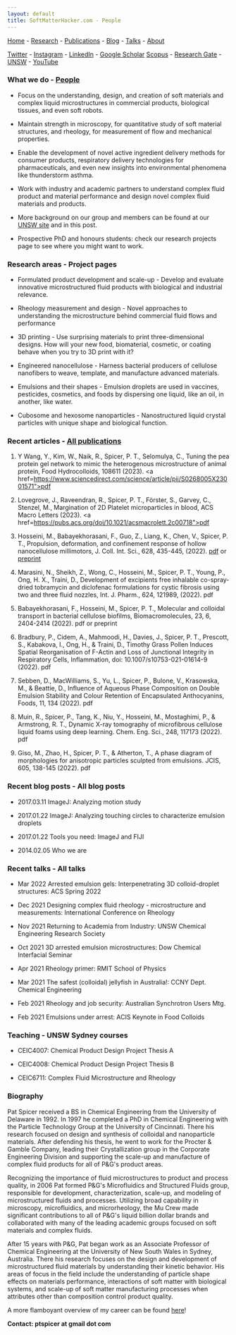 ```yaml
---
layout: default
title: SoftMatterHacker.com - People
---
```



 [Home](index.html) - [Research](research.html) - [Publications](publications.html) - [Blog](blog.md) - [Talks](talks.md) - [About](whoweare.html)
 
 [Twitter](http://twitter.com/SoftMatterHackr/) -  [Instagram](http://instagram.com/softmatterhacker/) -  [LinkedIn](http://www.linkedin.com/pub/pat-spicer/2/41a/8b3) -  [Google Scholar](http://scholar.google.com/citations?hl=en&user=PyAxphYAAAAJ&view_op=list_works&pagesize=100) 
 [Scopus](http://www.scopus.com/authid/detail.url?origin=resultslist&authorId=56210450800) -  [Research Gate](http://www.researchgate.net/profile/Patrick_Spicer/) -  [UNSW](https://research.unsw.edu.au/people/associate-professor-patrick-spicer) - [YouTube](https://www.youtube.com/user/ptspicer)


### What we do - [People](people.md)

* Focus on the understanding, design, and creation of soft materials and complex liquid microstructures in commercial products, biological tissues, and even soft robots.

* Maintain strength in microscopy, for quantitative study of soft material structures, and rheology, for measurement of flow and mechanical properties.

* Enable the development of novel active ingredient delivery methods for consumer products, respiratory delivery technologies for pharmaceuticals, and even new insights into environmental phenomena like thunderstorm asthma.

* Work with industry and academic partners to understand complex fluid product and material performance and design novel complex fluid materials and products.

* More background on our group and members can be found at our [UNSW site](https://research.unsw.edu.au/people/associate-professor-patrick-spicer) and in this post.

* Prospective PhD and honours students: check our research projects page to see where you might want to work.


### Research areas - Project pages

* Formulated product development and scale-up - Develop and evaluate innovative microstructured fluid products with biological and industrial relevance.

* Rheology measurement and design - Novel approaches to understanding the microstructure behind commercial fluid flows and performance

* 3D printing - Use surprising materials to print three-dimensional designs. How will your new food, biomaterial, cosmetic, or coating behave when you try to 3D print with it?

* Engineered nanocellulose - Harness bacterial producers of cellulose nanofibers to weave, template, and manufacture advanced materials.

* Emulsions and their shapes - Emulsion droplets are used in vaccines, pesticides, cosmetics, and foods by dispersing one liquid, like an oil, in another, like water.

* Cubosome and hexosome nanoparticles - Nanostructured liquid crystal particles with unique shape and biological function.


### Recent articles - [All publications](publications.md)

1. Y Wang, Y., Kim, W., Naik, R., Spicer, P. T., Selomulya, C., Tuning the pea protein gel network to mimic the heterogenous microstructure of animal protein, Food Hydrocolloids, 108611 (2023). <a href=https://www.sciencedirect.com/science/article/pii/S0268005X23001571">pdf</a>

2. Lovegrove, J., Raveendran, R., Spicer, P. T., Förster, S., Garvey, C., Stenzel, M., Margination of 2D Platelet microparticles in blood, ACS Macro Letters (2023). <a href=https://pubs.acs.org/doi/10.1021/acsmacrolett.2c00718">pdf</a>

1. Hosseini, M., Babayekhorasani, F., Guo, Z., Liang, K., Chen, V., Spicer, P. T., Propulsion, deformation, and confinement response of hollow nanocellulose millimotors, J. Coll. Int. Sci., 628, 435-445, (2022). [pdf](https://nonequilibrium.com/.../pdf/Maryam%20Millimotors%20JCIS.pdf) or [preprint](http://arxiv.org/abs/2206.03232)

1. Marasini, N., Sheikh, Z., Wong, C., Hosseini, M., Spicer, P. T., Young, P., Ong, H. X., Traini, D., Development of excipients free inhalable co-spray-dried tobramycin and diclofenac formulations for cystic fibrosis using two and three fluid nozzles, Int. J. Pharm., 624, 121989, (2022). pdf

1. Babayekhorasani, F., Hosseini, M., Spicer, P. T., Molecular and colloidal transport in bacterial cellulose biofilms, Biomacromolecules, 23, 6, 2404-2414 (2022). pdf or preprint

1. Bradbury, P., Cidem, A., Mahmoodi, H., Davies, J., Spicer, P. T., Prescott, S., Kabakova, I., Ong, H., & Traini, D., Timothy Grass Pollen Induces Spatial Reorganisation of F-Actin and Loss of Junctional Integrity in Respiratory Cells, Inflammation, doi: 10.1007/s10753-021-01614-9 (2022). pdf

1. Sebben, D., MacWilliams, S., Yu, L., Spicer, P., Bulone, V., Krasowska, M., & Beattie, D., Influence of Aqueous Phase Composition on Double Emulsion Stability and Colour Retention of Encapsulated Anthocyanins, Foods, 11, 134 (2022). pdf

1. Muin, R., Spicer, P., Tang, K., Niu, Y., Hosseini, M., Mostaghimi, P., & Armstrong, R. T., Dynamic X-ray tomography of microfibrous cellulose liquid foams using deep learning. Chem. Eng. Sci., 248, 117173 (2022). pdf

1. Giso, M., Zhao, H., Spicer, P. T., & Atherton, T., A phase diagram of morphologies for anisotropic particles sculpted from emulsions. JCIS, 605, 138-145 (2022). pdf


### Recent blog posts - All blog posts

* 2017.03.11 ImageJ: Analyzing motion study

* 2017.01.22 ImageJ: Analyzing touching circles to characterize emulsion droplets

* 2017.01.22 Tools you need: ImageJ and FIJI

* 2014.02.05 Who we are


### Recent talks - All talks

* Mar 2022 Arrested emulsion gels: Interpenetrating 3D colloid-droplet structures: ACS Spring 2022

* Dec 2021 Designing complex fluid rheology - microstructure and measurements: International Conference on Rheology

* Nov 2021 Returning to Academia from Industry: UNSW Chemical Engineering Research Society

* Oct 2021 3D arrested emulsion microstructures: Dow Chemical Interfacial Seminar

* Apr 2021 Rheology primer: RMIT School of Physics

* Mar 2021 The safest (colloidal) jellyfish in Australia!: CCNY Dept. Chemical Engineering

* Feb 2021 Rheology and job security: Australian Synchrotron Users Mtg.

* Feb 2021 Emulsions under arrest: ACIS Keynote in Food Colloids


### Teaching - UNSW Sydney courses

* CEIC4007: Chemical Product Design Project Thesis A

* CEIC4008: Chemical Product Design Project Thesis B

* CEIC6711: Complex Fluid Microstructure and Rheology


### Biography

Pat Spicer received a BS in Chemical Engineering from the University of Delaware in 1992. In 1997 he completed a PhD in Chemical Engineering with the Particle Technology Group at the University of Cincinnati. There his research focused on design and synthesis of colloidal and nanoparticle materials. After defending his thesis, he went to work for the Procter & Gamble Company, leading their Crystallization group in the Corporate Engineering Division and supporting the scale-up and manufacture of complex fluid products for all of P&G's product areas.

Recognizing the importance of fluid microstructures to product and process quality, in 2006 Pat formed P&G's Microfluidics and Structured Fluids group, responsible for development, characterization, scale-up, and modeling of microstructured fluids and processes. Utilizing broad capability in microscopy, microfluidics, and microrheology, the Mu Crew made significant contributions to all of P&G's liquid billion dollar brands and collaborated with many of the leading academic groups focused on soft materials and complex fluids.

After 15 years with P&G, Pat began work as an Associate Professor of Chemical Engineering at the University of New South Wales in Sydney, Australia. There his research focuses on the design and development of microstructured fluid materials by understanding their kinetic behavior. His areas of focus in the field include the understanding of particle shape effects on materials performance, interactions of soft matter with biological systems, and scale-up of soft matter manufacturing processes when attributes other than composition control product quality.

A more flamboyant overview of my career can be found [here](https://www.futurefoodsystems.com.au/pat-spicer-complex-fluids-expert/)!


**Contact: ptspicer at gmail dot com**
